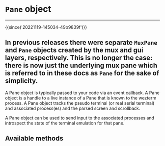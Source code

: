# `Pane` object

---
{{since('20221119-145034-49b9839f')}}

In previous releases there were separate `MuxPane` and `Pane` objects created
by the mux and gui layers, respectively. This is no longer the case: there is
now just the underlying mux pane which is referred to in these docs as `Pane`
for the sake of simplicity.
---


A Pane object is typically passed to your code via an event callback.  A Pane
object is a handle to a live instance of a Pane that is known to the wezterm
process.  A Pane object tracks the pseudo terminal (or real serial terminal)
and associated process(es) and the parsed screen and scrollback.

A Pane object can be used to send input to the associated processes and
introspect the state of the terminal emulation for that pane.

## Available methods


